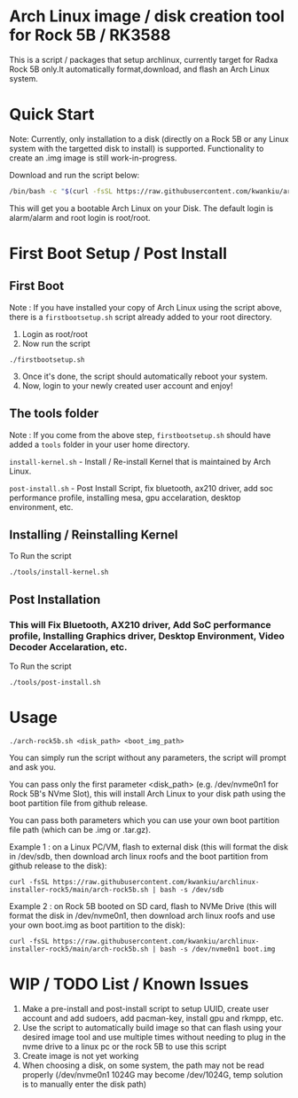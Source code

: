 # Arch Linux image / disk creation tool for Rock 5B / RK3588
This is a script / packages that setup archlinux, currently target for Radxa Rock 5B only.It automatically format,download, and flash an Arch Linux system.

# Quick Start

Note: Currently, only installation to a disk (directly on a Rock 5B or any Linux system with the targetted disk to install) is supported. Functionality to create an .img image is still work-in-progress.

Download and run the script below:
 ```bash
 /bin/bash -c "$(curl -fsSL https://raw.githubusercontent.com/kwankiu/archlinux-installer-rock5/main/arch-rock5b.sh)"
```

This will get you a bootable Arch Linux on your Disk. The default login is alarm/alarm and root login is root/root.

# First Boot Setup / Post Install

## First Boot
Note : If you have installed your copy of Arch Linux using the script above, there is a `firstbootsetup.sh` script already added to your root directory. 

1. Login as root/root
2. Now run the script
```
./firstbootsetup.sh
```
3. Once it's done, the script should automatically reboot your system.
4. Now, login to your newly created user account and enjoy!

## The tools folder
Note : If you come from the above step, `firstbootsetup.sh` should have added a `tools` folder in your user home directory. 

`install-kernel.sh` - Install / Re-install Kernel that is maintained by Arch Linux.

`post-install.sh`   - Post Install Script, fix bluetooth, ax210 driver, add soc performance profile, installing mesa, gpu accelaration, desktop environment, etc.

## Installing / Reinstalling Kernel

To Run the script
```
./tools/install-kernel.sh
```

## Post Installation 

### This will Fix Bluetooth, AX210 driver, Add SoC performance profile, Installing Graphics driver, Desktop Environment, Video Decoder Accelaration, etc.

To Run the script
```
./tools/post-install.sh
```

# Usage

```
./arch-rock5b.sh <disk_path> <boot_img_path>
```

You can simply run the script without any parameters, the script will prompt and ask you.

You can pass only the first parameter <disk_path> (e.g. /dev/nvme0n1 for Rock 5B's NVme Slot), this will install Arch Linux to your disk path using the boot partition file from github release.

You can pass both parameters which you can use your own boot partition file path (which can be .img or .tar.gz).



Example 1 : on a Linux PC/VM, flash to external disk (this will format the disk in /dev/sdb, then download arch linux roofs and the boot partition from github release to the disk): 

```
curl -fsSL https://raw.githubusercontent.com/kwankiu/archlinux-installer-rock5/main/arch-rock5b.sh | bash -s /dev/sdb
```

Example 2 : on Rock 5B booted on SD card, flash to NVMe Drive (this will format the disk in /dev/nvme0n1, then download arch linux roofs and use your own boot.img as boot partition to the disk): 

```
curl -fsSL https://raw.githubusercontent.com/kwankiu/archlinux-installer-rock5/main/arch-rock5b.sh | bash -s /dev/nvme0n1 boot.img
```

# WIP / TODO List / Known Issues
1. Make a pre-install and post-install script to setup UUID, create user account and add sudoers, add pacman-key, install gpu and rkmpp, etc.
2. Use the script to automatically build image so that can flash using your desired image tool and use multiple times without needing to plug in the nvme drive to a linux pc or the rock 5B to use this script
3. Create image is not yet working
4. When choosing a disk, on some system, the path may not be read properly (/dev/nvme0n1 1024G may become /dev/1024G, temp solution is to manually enter the disk path)


